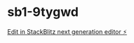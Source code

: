 # sb1-9tygwd

[Edit in StackBlitz next generation editor ⚡️](https://stackblitz.com/~/github.com/xtrwake/sb1-9tygwd)